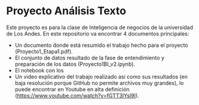 # Proyecto Análisis Texto
Este proyecto es para la clase de Inteligencia de negocios de la universidad de Los Andes.
En este repositorio va encontrar 4 documentos principales:
* Un documento donde está resumido el trabajo hecho para el proyecto (Proyecto1_Etapa1.pdf).
* El conjunto de datos resultado de la fase de entendimiento y preparación de los datos (Proyecto1BI_v2.ipynb).
* El notebook con los 
* Un video explicativo del trabajo realizado asi como sus resultados (en baja resolución porque GitHub no permite archivos muy grandes), lo puede encontrar en Youtube en alta definición (https://www.youtube.com/watch?v=fGTT3lYsl9I).
